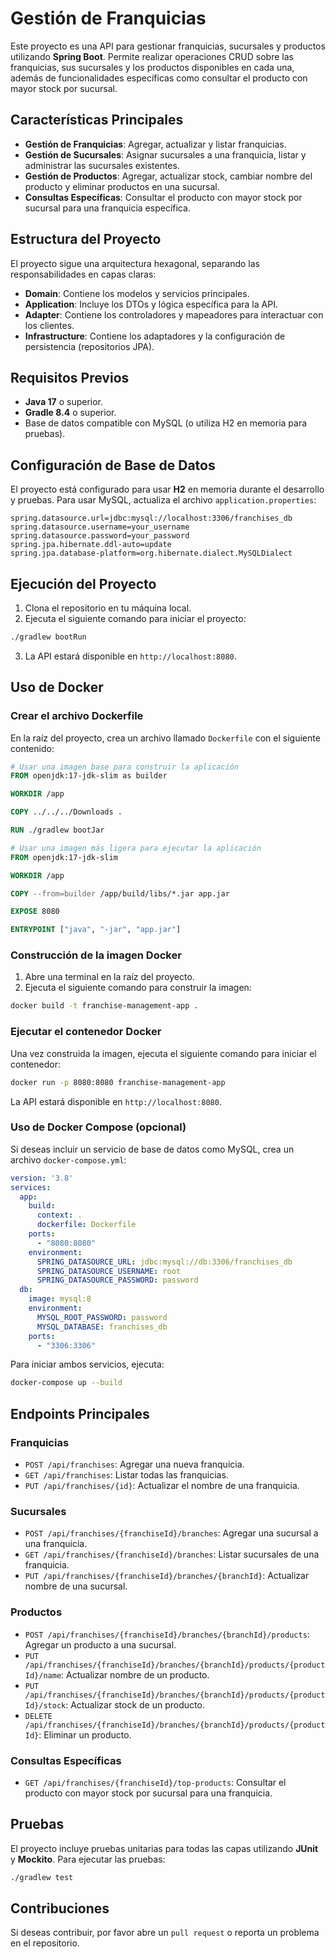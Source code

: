 
# Gestión de Franquicias

Este proyecto es una API para gestionar franquicias, sucursales y productos utilizando **Spring Boot**. Permite realizar operaciones CRUD sobre las franquicias, sus sucursales y los productos disponibles en cada una, además de funcionalidades específicas como consultar el producto con mayor stock por sucursal.

## Características Principales

- **Gestión de Franquicias**: Agregar, actualizar y listar franquicias.
- **Gestión de Sucursales**: Asignar sucursales a una franquicia, listar y administrar las sucursales existentes.
- **Gestión de Productos**: Agregar, actualizar stock, cambiar nombre del producto y eliminar productos en una sucursal.
- **Consultas Específicas**: Consultar el producto con mayor stock por sucursal para una franquicia específica.

## Estructura del Proyecto

El proyecto sigue una arquitectura hexagonal, separando las responsabilidades en capas claras:

- **Domain**: Contiene los modelos y servicios principales.
- **Application**: Incluye los DTOs y lógica específica para la API.
- **Adapter**: Contiene los controladores y mapeadores para interactuar con los clientes.
- **Infrastructure**: Contiene los adaptadores y la configuración de persistencia (repositorios JPA).

## Requisitos Previos

- **Java 17** o superior.
- **Gradle 8.4** o superior.
- Base de datos compatible con MySQL (o utiliza H2 en memoria para pruebas).

## Configuración de Base de Datos

El proyecto está configurado para usar **H2** en memoria durante el desarrollo y pruebas. Para usar MySQL, actualiza el archivo `application.properties`:

```properties
spring.datasource.url=jdbc:mysql://localhost:3306/franchises_db
spring.datasource.username=your_username
spring.datasource.password=your_password
spring.jpa.hibernate.ddl-auto=update
spring.jpa.database-platform=org.hibernate.dialect.MySQLDialect
```

## Ejecución del Proyecto

1. Clona el repositorio en tu máquina local.
2. Ejecuta el siguiente comando para iniciar el proyecto:

```bash
./gradlew bootRun
```

3. La API estará disponible en `http://localhost:8080`.

## Uso de Docker

### Crear el archivo Dockerfile

En la raíz del proyecto, crea un archivo llamado `Dockerfile` con el siguiente contenido:

```dockerfile
# Usar una imagen base para construir la aplicación
FROM openjdk:17-jdk-slim as builder

WORKDIR /app

COPY ../../../Downloads .

RUN ./gradlew bootJar

# Usar una imagen más ligera para ejecutar la aplicación
FROM openjdk:17-jdk-slim

WORKDIR /app

COPY --from=builder /app/build/libs/*.jar app.jar

EXPOSE 8080

ENTRYPOINT ["java", "-jar", "app.jar"]
```

### Construcción de la imagen Docker

1. Abre una terminal en la raíz del proyecto.
2. Ejecuta el siguiente comando para construir la imagen:

```bash
docker build -t franchise-management-app .
```

### Ejecutar el contenedor Docker

Una vez construida la imagen, ejecuta el siguiente comando para iniciar el contenedor:

```bash
docker run -p 8080:8080 franchise-management-app
```

La API estará disponible en `http://localhost:8080`.

### Uso de Docker Compose (opcional)

Si deseas incluir un servicio de base de datos como MySQL, crea un archivo `docker-compose.yml`:

```yaml
version: '3.8'
services:
  app:
    build:
      context: .
      dockerfile: Dockerfile
    ports:
      - "8080:8080"
    environment:
      SPRING_DATASOURCE_URL: jdbc:mysql://db:3306/franchises_db
      SPRING_DATASOURCE_USERNAME: root
      SPRING_DATASOURCE_PASSWORD: password
  db:
    image: mysql:8
    environment:
      MYSQL_ROOT_PASSWORD: password
      MYSQL_DATABASE: franchises_db
    ports:
      - "3306:3306"
```

Para iniciar ambos servicios, ejecuta:

```bash
docker-compose up --build
```

## Endpoints Principales

### Franquicias

- `POST /api/franchises`: Agregar una nueva franquicia.
- `GET /api/franchises`: Listar todas las franquicias.
- `PUT /api/franchises/{id}`: Actualizar el nombre de una franquicia.

### Sucursales

- `POST /api/franchises/{franchiseId}/branches`: Agregar una sucursal a una franquicia.
- `GET /api/franchises/{franchiseId}/branches`: Listar sucursales de una franquicia.
- `PUT /api/franchises/{franchiseId}/branches/{branchId}`: Actualizar nombre de una sucursal.

### Productos

- `POST /api/franchises/{franchiseId}/branches/{branchId}/products`: Agregar un producto a una sucursal.
- `PUT /api/franchises/{franchiseId}/branches/{branchId}/products/{productId}/name`: Actualizar nombre de un producto.
- `PUT /api/franchises/{franchiseId}/branches/{branchId}/products/{productId}/stock`: Actualizar stock de un producto.
- `DELETE /api/franchises/{franchiseId}/branches/{branchId}/products/{productId}`: Eliminar un producto.

### Consultas Específicas

- `GET /api/franchises/{franchiseId}/top-products`: Consultar el producto con mayor stock por sucursal para una franquicia.

## Pruebas

El proyecto incluye pruebas unitarias para todas las capas utilizando **JUnit** y **Mockito**. Para ejecutar las pruebas:

```bash
./gradlew test
```

## Contribuciones

Si deseas contribuir, por favor abre un `pull request` o reporta un problema en el repositorio.
